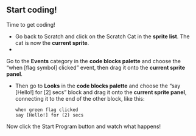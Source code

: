 ## Start coding!

Time to get coding!

* Go back to Scratch and click on the Scratch Cat in the **sprite list**. The cat is now the **current sprite**.
* Go to the **Events** category in the **code blocks palette** and choose the “when [flag symbol] clicked” event, then drag it onto the **current sprite panel**.
* Then go to **Looks** in the **code blocks palette** and choose the “say [Hello!] for [2] secs” block and drag it onto the **current sprite panel**, connecting it to the end of the other block, like this: 

    ```blocks
    when green flag clicked
    say [Hello!] for (2) secs
    ```

Now click the Start Program button and watch what happens!

